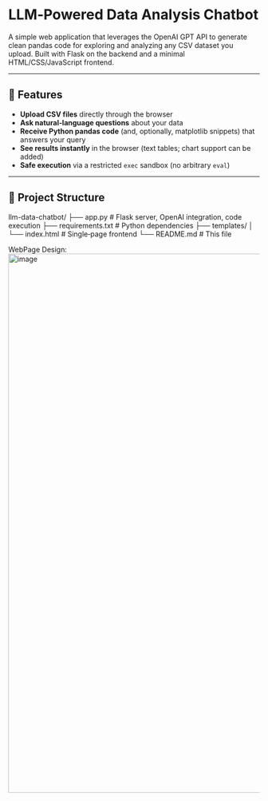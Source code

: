 # LLM‑Powered Data Analysis Chatbot

A simple web application that leverages the OpenAI GPT API to generate clean pandas code for exploring and analyzing any CSV dataset you upload. Built with Flask on the backend and a minimal HTML/CSS/JavaScript frontend.

---

## 🚀 Features

- **Upload CSV files** directly through the browser
- **Ask natural‑language questions** about your data
- **Receive Python pandas code** (and, optionally, matplotlib snippets) that answers your query
- **See results instantly** in the browser (text tables; chart support can be added)
- **Safe execution** via a restricted `exec` sandbox (no arbitrary `eval`)

---

## 📁 Project Structure
llm-data-chatbot/
├── app.py # Flask server, OpenAI integration, code execution
├── requirements.txt # Python dependencies
├── templates/
│ └── index.html # Single‑page frontend
└── README.md # This file

WebPage Design:
<img width="1920" height="1080" alt="image" src="https://github.com/user-attachments/assets/c6a9b29c-8910-49db-9fee-c6ee55bcfb0c" />
